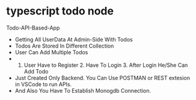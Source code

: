 # typescript todo node
Todo-API-Based-App

- Getting All UserData At Admin-Side With Todos
- Todos Are Stored In Different Collection
- User Can Add Multiple Todos
- 1. User Have to Register 2. Have To Login 3. After Login He/She Can Add Todo
- Just Created Only Backend. You Can Use POSTMAN or REST extesion in VSCode to run APIs.
- And Also You Have To Establish Monogdb Connection.
